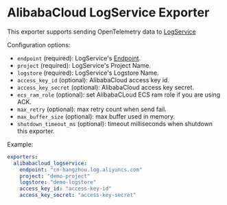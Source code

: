 # AlibabaCloud LogService Exporter

This exporter supports sending OpenTelemetry data to [LogService](https://www.alibabacloud.com/product/log-service)

Configuration options:

- `endpoint` (required): LogService's [Endpoint](https://www.alibabacloud.com/help/doc-detail/29008.htm).
- `project` (required): LogService's Project Name.
- `logstore` (required): LogService's Logstore Name.
- `access_key_id` (optional): AlibabaCloud access key id.
- `access_key_secret` (optional): AlibabaCloud access key secret.
- `ecs_ram_role` (optional): set AlibabaCLoud ECS ram role if you are using ACK.
- `max_retry` (optional): max retry count when send fail.
- `max_buffer_size` (optional): max buffer used in memory.
- `shutdown_timeout_ms` (optional): timeout milliseconds when shutdown this exporter.

Example:

```yaml
exporters:
  alibabacloud_logservice:
    endpoint: "cn-hangzhou.log.aliyuncs.com"
    project: "demo-project"
    logstore: "demo-logstore"
    access_key_id: "access-key-id"
    access_key_secret: "access-key-secret"
```